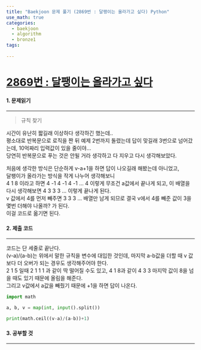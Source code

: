 ```yaml
---
title: "Baekjoon 문제 풀기 (2869번 : 달팽이는 올라가고 싶다) Python"
use_math: true
categories:
  - baekjoon
  - algorithm
  - bronze1
tags:
  
---
```



# [2869번 : 달팽이는 올라가고 싶다](https://www.acmicpc.net/problem/2869)



#### 1. 문제읽기
---

> 규칙 찾기   

시간이 유난히 짧길래 이상하다 생각하긴 했는데..  
평소대로 반복문으로 로직을 짠 뒤 예제 2번까지 돌렸는데 답이 맞길래 3번으로 넘어갔는데, 10억짜리 입력값이 있을 줄이야...  
당연히 반복문으로 푸는 것은 안될 거라 생각하고 다 지우고 다시 생각해보았다.  



처음에 생각한 방식은 단순하게 v-a+1을 하면 답이 나오길래 해봤는데 아니었고,  
달팽이가 올라가는 방식을 작게 나누어 생각해보니   
4 1 8 이라고 하면 4 -1 4 -1 4 -1 ... 4 이렇게 무조건 a값에서 끝나게 되고, 이 배열을 다시 생각해보면 4 3 3 3 ...  이렇게 끝나게 된다.   
v 값에서 4를 먼저 빼주면 3 3 3 ... 배열만 남게 되므로 결국 v에서 4를 빼준 값이 3을 몇번 더해야 나올까? 가 된다.  
이걸 코드로 옮기면 된다.  



#### 2. 제출 코드 
---

코드는 단 세줄로 끝난다.  
(v-a)/(a-b)는 위에서 말한 규칙을 변수에 대입한 것인데, 마지막 a-b값을 더할 때 v 값보다 더 오버가 되는 경우도 생각해주어야 한다.  
2 1 5 일때 2 1 1 1 과 같이 딱 떨어질 수도 있고, 4 1 8과 같이 4 3 3 마지막 값이 8을 넘을 때도 있기 때문에 올림을 해준다.  
그리고 v값에서 a값을 빼줬기 때문에 +1을 하면 답이 나온다.  


```python
import math

a, b, v = map(int, input().split())

print(math.ceil((v-a)/(a-b))+1)
```




#### 3. 공부할 것
---



